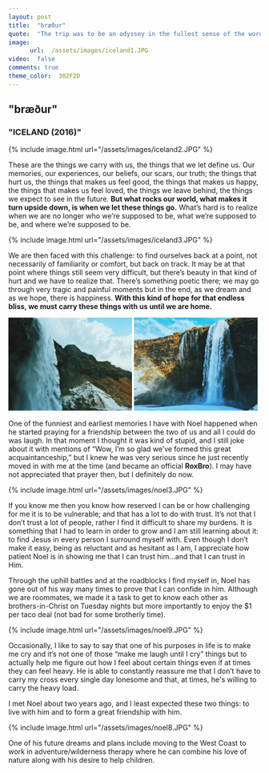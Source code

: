 ```yaml
---
layout: post
title:  "bræður"
quote:  "The trip was to be an odyssey in the fullest sense of the word, an epic journey that would change everything."
image:
      url:  /assets/images/iceland1.JPG
video:  false
comments: true
theme_color:  302F2D
---
```


## "bræður"

### "ICELAND (2016)"
{% include image.html url="/assets/images/iceland2.JPG" %}

These are the things we carry with us, the things that we let define us. Our memories, our experiences, our beliefs, our scars, our truth; the things that hurt us, the things that makes us feel good, the things that makes us happy, the things that makes us feel loved, the things we leave behind, the things we expect to see in the future. **But what rocks our world, what makes it turn upside down, is when we let these things go.** What’s hard is to realize when we are no longer who we’re supposed to be, what we’re supposed to be, and where we’re supposed to be.

{% include image.html url="/assets/images/iceland3.JPG" %}

We are then faced with this challenge: to find ourselves back at a point, not necessarily of familiarity or comfort, but back on track. It may be at that point where things still seem very difficult, but there’s beauty in that kind of hurt and we have to realize that. There’s something poetic there; we may go through very tragic and painful moments but in the end, as we dream and as we hope, there is happiness. **With this kind of hope for that endless bliss, we must carry these things with us until we are home.**

<section>
	<img width="49%" src="/assets/images/iceland4.JPG">
	<img width="49%" src="/assets/images/iceland5.JPG">
</section>

One of the funniest and earliest memories I have with Noel happened when he started praying for a friendship between the two of us and all I could do was laugh. In that moment I thought it was kind of stupid, and I still joke about it with mentions of “Wow, I’m so glad we’ve formed this great acquaintanceship,” but I knew he was very serious since he just recently moved in with me at the time (and became an official **RoxBro**). I may have not appreciated that prayer then, but I definitely do now.

{% include image.html url="/assets/images/noel3.JPG" %}

If you know me then you know how reserved I can be or how challenging for me it is to be vulnerable; and that has a lot to do with trust. It’s not that I don’t trust a lot of people, rather I find it difficult to share my burdens. It is something that I had to learn in order to grow and I am still learning about it: to find Jesus in every person I surround myself with. Even though I don’t make it easy, being as reluctant and as hesitant as I am, I appreciate how patient Noel is in showing me that I can trust him…and that I can trust in Him.

Through the uphill battles and at the roadblocks I find myself in, Noel has gone out of his way many times to prove that I can confide in him. Although we are roommates, we made it a task to get to know each other as brothers-in-Christ on Tuesday nights but more importantly to enjoy the $1 per taco deal (not bad for some brotherly time).

{% include image.html url="/assets/images/noel9.JPG" %}

Occasionally, I like to say to say that one of his purposes in life is to make me cry and it’s not one of those “make me laugh until I cry” things but to actually help me figure out how I feel about certain things even if at times they can feel heavy. He is able to constantly reassure me that I don’t have to carry my cross every single day lonesome and that, at times, he's willing to carry the heavy load.

I met Noel about two years ago, and I least expected these two things: to live with him and to form a great friendship with him.

{% include image.html url="/assets/images/noel8.JPG" %}

One of his future dreams and plans include moving to the West Coast to work in adventure/wilderness therapy where he can combine his love of nature along with his desire to help children.

